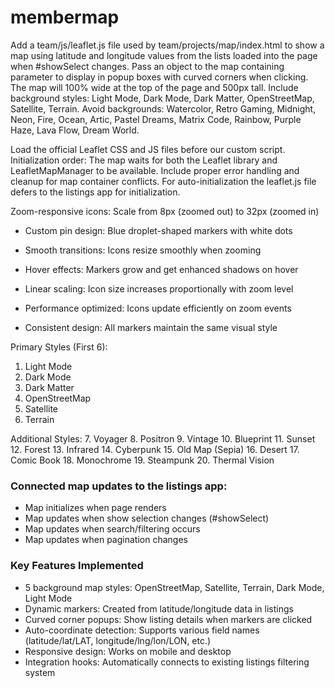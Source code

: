 # membermap

Add a team/js/leaflet.js file used by team/projects/map/index.html to show a map using latitude and longitude values from the lists loaded into the page when #showSelect changes. Pass an object to the map containing parameter to display in popup boxes with curved corners when clicking. The map will 100% wide at the top of the page and 500px tall. Include background styles: Light Mode, Dark Mode, Dark Matter, OpenStreetMap, Satellite, Terrain.
Avoid backgrounds: Watercolor, Retro Gaming, Midnight, Neon, Fire, Ocean, Artic, Pastel Dreams, Matrix 
  Code, Rainbow, Purple Haze, Lava Flow, Dream World.

Load the official Leaflet CSS and JS files before our custom script. Initialization order: The map waits for both the Leaflet library and LeafletMapManager to be available. Include proper error handling and cleanup for map container conflicts. For auto-initialization the leaflet.js file defers to the listings app for initialization.

Zoom-responsive icons: Scale from 8px (zoomed out) to 32px (zoomed in)
  - Custom pin design: Blue droplet-shaped markers with white dots
  - Smooth transitions: Icons resize smoothly when zooming
  - Hover effects: Markers grow and get enhanced shadows on hover

  - Linear scaling: Icon size increases proportionally with zoom level
  - Performance optimized: Icons update efficiently on zoom events
  - Consistent design: All markers maintain the same visual style

Primary Styles (First 6):
  1. Light Mode
  2. Dark Mode
  3. Dark Matter
  4. OpenStreetMap
  5. Satellite
  6. Terrain

  Additional Styles:
  7. Voyager
  8. Positron
  9. Vintage
  10. Blueprint
  11. Sunset
  12. Forest
  13. Infrared
  14. Cyberpunk
  15. Old Map (Sepia)
  16. Desert
  17. Comic Book
  18. Monochrome
  19. Steampunk
  20. Thermal Vision


### Connected map updates to the listings app:

- Map initializes when page renders
- Map updates when show selection changes (#showSelect)
- Map updates when search/filtering occurs
- Map updates when pagination changes

### Key Features Implemented

- 5 background map styles: OpenStreetMap, Satellite, Terrain, Dark Mode, Light Mode
- Dynamic markers: Created from latitude/longitude data in listings
- Curved corner popups: Show listing details when markers are clicked
- Auto-coordinate detection: Supports various field names (latitude/lat/LAT, longitude/lng/lon/LON, etc.)
- Responsive design: Works on mobile and desktop
- Integration hooks: Automatically connects to existing listings filtering system
